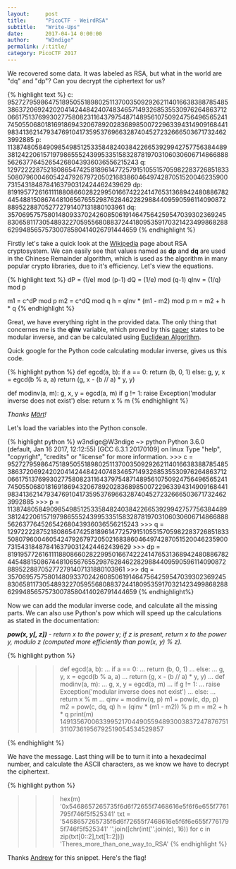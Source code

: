 ```yaml
---
layout:     post
title:      "PicoCTF - WeirdRSA"
subtitle:   "Write-Ups"
date:       2017-04-14 0:00:00
author:     "W3ndige"
permalink: /:title/
category: PicoCTF 2017
---
```


<p>We recovered some data. It was labeled as RSA, but what in the world are "dq" and "dp"? Can you decrypt the ciphertext for us? </p>

{% highlight text %}
c: 95272795986475189505518980251137003509292621140166383887854853863720692420204142448424074834657149326853553097626486371206617513769930277580823116437975487148956107509247564965652417450550680181691869432067892028368985007229633943149091684419834136214793476910417359537696632874045272326665036717324623992885
p: 11387480584909854985125335848240384226653929942757756384489381242206157197986555243995335158328781970310603060671486688856263776452654268043936036556215243
q: 12972222875218086547425818961477257915105515705982283726851833508079600460542479267972050216838604649742870515200462359007315431848784163790312424462439629
dp: 8191957726161111880866028229950166742224147653136894248088678244548815086744810656765529876284622829884409590596114090872889522887052772791407131880103961
dq: 3570695757580148093370242608506191464756425954703930236924583065811730548932270595568088372441809535917032142349986828862994856575730078580414026791444659
{% endhighlight %}

<p>Firstly let's take a quick look at the <a href="https://en.wikipedia.org/wiki/RSA_(cryptosystem)">Wikipedia</a> page about RSA cryptosystem. We can easily see that values named as <b>dp</b> and <b>dq</b> are used in the Chinese Remainder algorithm,  which is used as the algorithm in many popular crypto libraries, due to it's efficiency. Let's view the equations. </p>

{% highlight text %}
dP = (1/e) mod (p-1)
dQ = (1/e) mod (q-1)
qInv = (1/q) mod p

m1 = c^dP mod p
m2 = c^dQ mod q
h = qInv * (m1 - m2) mod p
m = m2 + h * q
{% endhighlight %}

<p>Great, we have everything right in the provided data. The only thing that concernes me is the <b>qInv</b> variable, which proved by this <a href="http://www.di-mgt.com.au/crt_rsa.html">paper</a> states to be modular inverse, and can be calculated using <a href="http://www.di-mgt.com.au/euclidean.html">Euclidean Algorithm</a>. </p>

<p>Quick google for the Python code calculating modular inverse, gives us this code. </p>

{% highlight python %}
def egcd(a, b):
    if a == 0:
        return (b, 0, 1)
    else:
        g, y, x = egcd(b % a, a)
        return (g, x - (b // a) * y, y)

def modinv(a, m):
    g, x, y = egcd(a, m)
    if g != 1:
        raise Exception('modular inverse does not exist')
    else:
        return x % m
{% endhighlight %}

<p><i>Thanks <a href="http://stackoverflow.com/questions/4798654/modular-multiplicative-inverse-function-in-python">Märt</a>!</i></p>

<p>Let's load the variables into the Python console. </p>
{% highlight python %}
w3ndige@W3ndige ~> python
Python 3.6.0 (default, Jan 16 2017, 12:12:55)
[GCC 6.3.1 20170109] on linux
Type "help", "copyright", "credits" or "license" for more information.
>>> c = 95272795986475189505518980251137003509292621140166383887854853863720692420204142448424074834657149326853553097626486371206617513769930277580823116437975487148956107509247564965652417450550680181691869432067892028368985007229633943149091684419834136214793476910417359537696632874045272326665036717324623992885
>>> p = 11387480584909854985125335848240384226653929942757756384489381242206157197986555243995335158328781970310603060671486688856263776452654268043936036556215243
>>> q = 12972222875218086547425818961477257915105515705982283726851833508079600460542479267972050216838604649742870515200462359007315431848784163790312424462439629
>>> dp = 8191957726161111880866028229950166742224147653136894248088678244548815086744810656765529876284622829884409590596114090872889522887052772791407131880103961
>>> dq = 3570695757580148093370242608506191464756425954703930236924583065811730548932270595568088372441809535917032142349986828862994856575730078580414026791444659
{% endhighlight%}

<p>Now we can add the modular inverse code, and calculate all the missing parts. We can also use Python's pow which will speed up the calculations as stated in the documentation: </p>

<p><i><b>pow(x, y[, z])</b> - return x to the power y; if z is present, return x to the power y, modulo z (computed more efficiently than pow(x, y) % z).</i></p>

{% highlight python %}
>>> def egcd(a, b):
...     if a == 0:
...         return (b, 0, 1)
...     else:
...         g, y, x = egcd(b % a, a)
...         return (g, x - (b // a) * y, y)
...
>>> def modinv(a, m):
...     g, x, y = egcd(a, m)
...     if g != 1:
...         raise Exception('modular inverse does not exist')
...     else:
...         return x % m
...
>>> qinv = modinv(q, p)
>>> m1 = pow(c, dp, p)
>>> m2 = pow(c, dq, q)
>>> h = (qinv * (m1 - m2)) % p
>>> m = m2 + h * q
>>> print(m)
149135670063399521704490559489300383724787675131107361956792519054534529857

{% endhighlight %}

<p>We have the message. Last thing will be to turn it into a hexadecimal number, and calculate the ASCII characters, as we know we have to decrypt the ciphertext. </p>

{% highlight python %}
>>> hex(m)
'0x5468657265735f6d6f72655f7468616e5f6f6e655f7761795f746f5f525341'
>>> txt = '5468657265735f6d6f72655f7468616e5f6f6e655f7761795f746f5f525341'
>>> ''.join([chr(int(''.join(c), 16)) for c in zip(txt[0::2],txt[1::2])])
'Theres_more_than_one_way_to_RSA'
{% endhighlight %}


<p>Thanks <a href="http://stackoverflow.com/questions/9641440/convert-from-ascii-string-encoded-in-hex-to-plain-ascii">Andrew</a> for this snippet. Here's the flag! </p>
